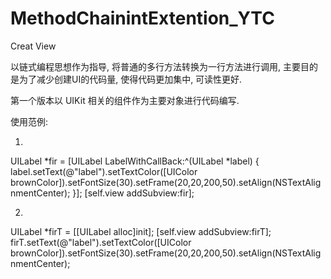# MethodChainintExtention_YTC
Creat View


以链式编程思想作为指导, 将普通的多行方法转换为一行方法进行调用, 主要目的是为了减少创建UI的代码量, 使得代码更加集中, 可读性更好.

第一个版本以 UIKit 相关的组件作为主要对象进行代码编写.


使用范例:



1.

UILabel *fir = [UILabel LabelWithCallBack:^(UILabel *label) {
label.setText(@"label").setTextColor([UIColor brownColor]).setFontSize(30).setFrame(20,20,200,50).setAlign(NSTextAlignmentCenter);
}];
[self.view addSubview:fir];



2.

UILabel *firT = [[UILabel alloc]init];
[self.view addSubview:firT];
firT.setText(@"label").setTextColor([UIColor brownColor]).setFontSize(30).setFrame(20,20,200,50).setAlign(NSTextAlignmentCenter);



